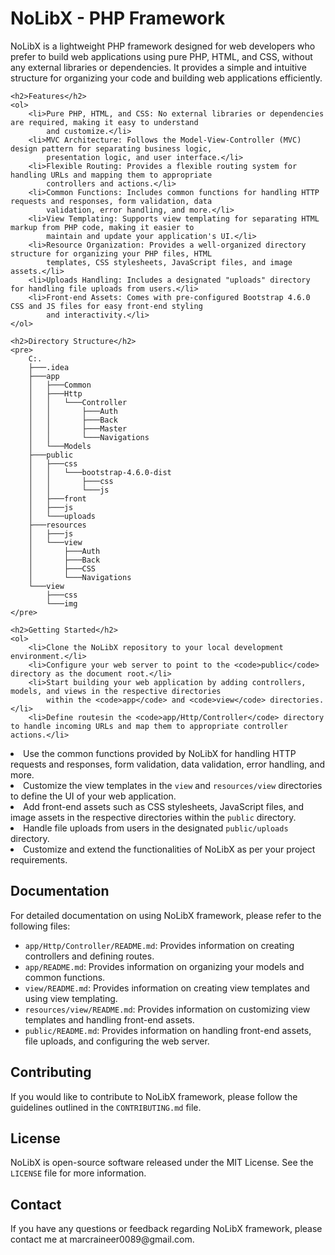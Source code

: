 <!DOCTYPE html>
<html>

<head>
    <title>NoLibX - PHP Framework</title>
</head>

<body>
    <h1>NoLibX - PHP Framework</h1>
    <p>NoLibX is a lightweight PHP framework designed for web developers who prefer to build web applications using
        pure PHP, HTML, and CSS, without any external libraries or dependencies. It provides a simple and intuitive
        structure for organizing your code and building web applications efficiently.</p>

    <h2>Features</h2>
    <ol>
        <li>Pure PHP, HTML, and CSS: No external libraries or dependencies are required, making it easy to understand
            and customize.</li>
        <li>MVC Architecture: Follows the Model-View-Controller (MVC) design pattern for separating business logic,
            presentation logic, and user interface.</li>
        <li>Flexible Routing: Provides a flexible routing system for handling URLs and mapping them to appropriate
            controllers and actions.</li>
        <li>Common Functions: Includes common functions for handling HTTP requests and responses, form validation, data
            validation, error handling, and more.</li>
        <li>View Templating: Supports view templating for separating HTML markup from PHP code, making it easier to
            maintain and update your application's UI.</li>
        <li>Resource Organization: Provides a well-organized directory structure for organizing your PHP files, HTML
            templates, CSS stylesheets, JavaScript files, and image assets.</li>
        <li>Uploads Handling: Includes a designated "uploads" directory for handling file uploads from users.</li>
        <li>Front-end Assets: Comes with pre-configured Bootstrap 4.6.0 CSS and JS files for easy front-end styling
            and interactivity.</li>
    </ol>

    <h2>Directory Structure</h2>
    <pre>
        C:.
        ├───.idea
        ├───app
        │   ├───Common
        │   ├───Http
        │   │   └───Controller
        │   │       ├───Auth
        │   │       ├───Back
        │   │       ├───Master
        │   │       └───Navigations
        │   └───Models
        ├───public
        │   ├───css
        │   │   └───bootstrap-4.6.0-dist
        │   │       ├───css
        │   │       └───js
        │   ├───front
        │   ├───js
        │   └───uploads
        ├───resources
        │   ├───js
        │   └───view
        │       ├───Auth
        │       ├───Back
        │       ├───CSS
        │       └───Navigations
        └───view
            ├───css
            └───img
    </pre>

    <h2>Getting Started</h2>
    <ol>
        <li>Clone the NoLibX repository to your local development environment.</li>
        <li>Configure your web server to point to the <code>public</code> directory as the document root.</li>
        <li>Start building your web application by adding controllers, models, and views in the respective directories
            within the <code>app</code> and <code>view</code> directories.</li>
        <li>Define routesin the <code>app/Http/Controller</code> directory to handle incoming URLs and map them to appropriate controller actions.</li>
<li>Use the common functions provided by NoLibX for handling HTTP requests and responses, form validation, data validation, error handling, and more.</li>
<li>Customize the view templates in the <code>view</code> and <code>resources/view</code> directories to define the UI of your web application.</li>
<li>Add front-end assets such as CSS stylesheets, JavaScript files, and image assets in the respective directories within the <code>public</code> directory.</li>
<li>Handle file uploads from users in the designated <code>public/uploads</code> directory.</li>
<li>Customize and extend the functionalities of NoLibX as per your project requirements.</li>
</ol><h2>Documentation</h2>
<p>For detailed documentation on using NoLibX framework, please refer to the following files:</p>
<ul>
    <li><code>app/Http/Controller/README.md</code>: Provides information on creating controllers and defining routes.</li>
    <li><code>app/README.md</code>: Provides information on organizing your models and common functions.</li>
    <li><code>view/README.md</code>: Provides information on creating view templates and using view templating.</li>
    <li><code>resources/view/README.md</code>: Provides information on customizing view templates and handling front-end assets.</li>
    <li><code>public/README.md</code>: Provides information on handling front-end assets, file uploads, and configuring the web server.</li>
</ul>

<h2>Contributing</h2>
<p>If you would like to contribute to NoLibX framework, please follow the guidelines outlined in the <code>CONTRIBUTING.md</code> file.</p>

<h2>License</h2>
<p>NoLibX is open-source software released under the MIT License. See the <code>LICENSE</code> file for more information.</p>

<h2>Contact</h2>
<p>If you have any questions or feedback regarding NoLibX framework, please contact me at marcraineer0089@gmail.com.</p>
</body>
</html>
